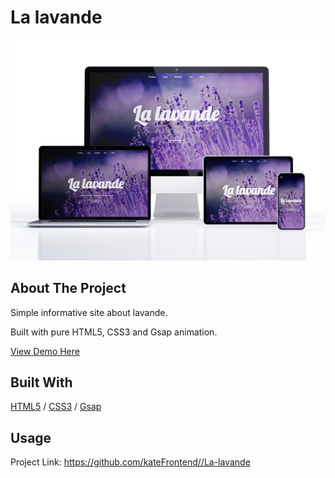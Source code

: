 <div>
  <h1>La lavande</h1> 
  <img src="03.jpg" alt="image" width="auto">
</div>

<!-- ABOUT THE PROJECT -->
## About The Project
<p>Simple informative site about lavande.</p>
<p>Built with pure HTML5, CSS3 and Gsap animation.</p>

  <p>
    <a href="https://lavande.glitch.me/">View Demo Here</a>
  </p>

## Built With
[HTML5](https://www.w3schools.com/html/) / [CSS3](https://www.w3schools.com/css/) / [Gsap](https://greensock.com/gsap/)

 
<!-- USAGE EXAMPLES -->
## Usage

<p></p>
<p></p>
<p></p>
<p></p>
<p></p>

Project Link: https://github.com/kateFrontend//La-lavande
